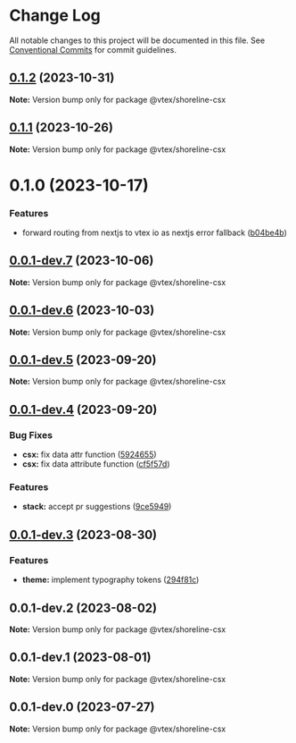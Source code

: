 # Change Log

All notable changes to this project will be documented in this file.
See [Conventional Commits](https://conventionalcommits.org) for commit guidelines.

## [0.1.2](https://github.com/vtex/shoreline/compare/@vtex/shoreline-csx@0.1.1...@vtex/shoreline-csx@0.1.2) (2023-10-31)

**Note:** Version bump only for package @vtex/shoreline-csx

## [0.1.1](https://github.com/vtex/shoreline/compare/@vtex/shoreline-csx@0.1.0...@vtex/shoreline-csx@0.1.1) (2023-10-26)

**Note:** Version bump only for package @vtex/shoreline-csx

# 0.1.0 (2023-10-17)

### Features

- forward routing from nextjs to vtex io as nextjs error fallback ([b04be4b](https://github.com/vtex/shoreline/commit/b04be4bae9d20124443e762c661d7719cdb3d22d))

## [0.0.1-dev.7](https://github.com/vtex/shoreline/compare/@vtex/shoreline-csx@0.0.1-dev.6...@vtex/shoreline-csx@0.0.1-dev.7) (2023-10-06)

**Note:** Version bump only for package @vtex/shoreline-csx

## [0.0.1-dev.6](https://github.com/vtex/shoreline/compare/@vtex/shoreline-csx@0.0.1-dev.5...@vtex/shoreline-csx@0.0.1-dev.6) (2023-10-03)

**Note:** Version bump only for package @vtex/shoreline-csx

## [0.0.1-dev.5](https://github.com/vtex/shoreline/compare/@vtex/shoreline-csx@0.0.1-dev.4...@vtex/shoreline-csx@0.0.1-dev.5) (2023-09-20)

**Note:** Version bump only for package @vtex/shoreline-csx

## [0.0.1-dev.4](https://github.com/vtex/shoreline/compare/@vtex/shoreline-csx@0.0.1-dev.3...@vtex/shoreline-csx@0.0.1-dev.4) (2023-09-20)

### Bug Fixes

- **csx:** fix data attr function ([5924655](https://github.com/vtex/shoreline/commit/59246559d9ea631e858896d1a1f52dafcb197976))
- **csx:** fix data attribute function ([cf5f57d](https://github.com/vtex/shoreline/commit/cf5f57dc70a1e979243c070833d1493da8ad2e03))

### Features

- **stack:** accept pr suggestions ([9ce5949](https://github.com/vtex/shoreline/commit/9ce594928ced77370367cd1fb21b2e8458201943))

## [0.0.1-dev.3](https://github.com/vtex/shoreline/compare/@vtex/shoreline-csx@0.0.1-dev.2...@vtex/shoreline-csx@0.0.1-dev.3) (2023-08-30)

### Features

- **theme:** implement typography tokens ([294f81c](https://github.com/vtex/shoreline/commit/294f81c24f902a88066d08aac2791f20fb585c26))

## 0.0.1-dev.2 (2023-08-02)

**Note:** Version bump only for package @vtex/shoreline-csx

## 0.0.1-dev.1 (2023-08-01)

**Note:** Version bump only for package @vtex/shoreline-csx

## 0.0.1-dev.0 (2023-07-27)

**Note:** Version bump only for package @vtex/shoreline-csx
